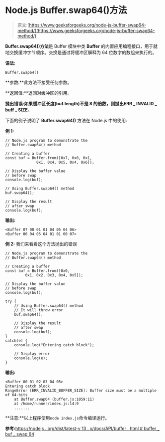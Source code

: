 # Node.js Buffer.swap64()方法

> 原文:[https://www.geeksforgeeks.org/node-js-buffer-swap64-method/](https://www.geeksforgeeks.org/node-js-buffer-swap64-method/)

**Buffer.swap64()方法**是 Buffer 模块中类 **Buffer** 的内置应用编程接口，用于就地交换缓冲字节顺序。交换是通过将缓冲区解释为 64 位数字的数组来执行的。

**语法:**

```
Buffer.swap64()
```

**参数:**此方法不接受任何参数。

**返回值:**返回对缓冲区的引用。

**抛出错误:**如果缓冲区长度(buf.length)不是 8 的倍数，则抛出**ERR _ INVALID _ buff _ SIZE**。

下面的例子说明了 **Buffer.swap64()** 方法在 Node.js 中的使用:

**例 1:**

```
// Node.js program to demonstrate the 
// Buffer.swap64() method 

// Creating a buffer 
const buf = Buffer.from([0x7, 0x0, 0x1,
              0x1, 0x4, 0x5, 0x4, 0x6]); 

// Display the buffer value
// before swap 
console.log(buf); 

// Using Buffer.swap64() method
buf.swap64();

// Display the result 
// after swap
console.log(buf); 
```

**输出:**

```
<Buffer 07 00 01 01 04 05 04 06>
<Buffer 06 04 05 04 01 01 00 07>

```

**例 2:** 我们来看看这个方法抛出的错误

```
// Node.js program to demonstrate the 
// Buffer.swap64() method 

// Creating a buffer 
const buf = Buffer.from([0x0,
         0x1, 0x2, 0x3, 0x4, 0x5]); 

// Display the buffer value
// before swap 
console.log(buf); 

try {
    // Using Buffer.swap64() method
    // It will throw error
    buf.swap64();

    // Display the result 
    // after swap
    console.log(buf);
}
catch(e) {
    console.log("Entering catch block");

    // Display error
    console.log(e);
}
```

**输出:**

```
<Buffer 00 01 02 03 04 05>
Entering catch block
RangeError [ERR_INVALID_BUFFER_SIZE]: Buffer size must be a multiple of 64-bits
    at Buffer.swap64 (buffer.js:1059:11)
    at /home/runner/index.js:14:9
    .......

```

**注意:**以上程序使用`node index.js`命令编译运行。

**参考:**[https://nodejs . org/dist/latest-v 13 . x/docs/API/buffer . html # buffer _ buf _ swap 64](https://nodejs.org/dist/latest-v13.x/docs/api/buffer.html#buffer_buf_swap64)